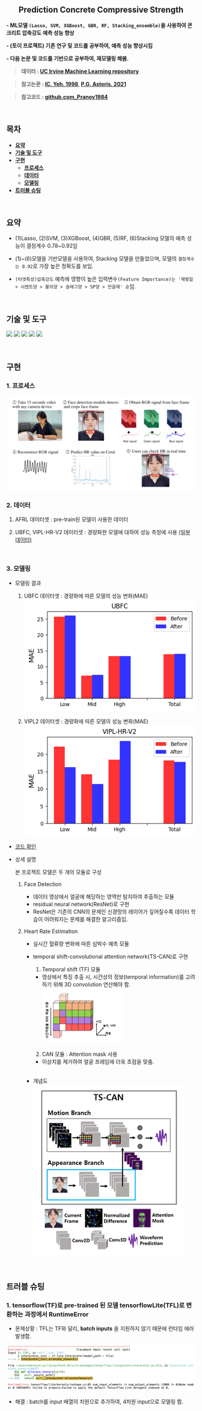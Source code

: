 <h2 align="center">Prediction Concrete Compressive Strength</h2>

**- ML모델 `(Lasso, SVM, XGBoost, GBR, RF, Stacking_ensemble)`을 사용하여 콘크리트 압축강도 예측 성능 향상**

**- (토이 프로젝트) 기존 연구 및 코드를 공부하여, 예측 성능 향상시킴**

**- 다음 논문 및 코드를 기반으로 공부하여, 재모델링 해봄.**

> **데이터 : [UC Irvine Machine Learning repository](https://archive.ics.uci.edu/ml/datasets/concrete+compressive+strength)**

> **참고논문 : [IC. Yeh. 1998](https://www.sciencedirect.com/science/article/pii/S0008884698001653),   [P.G. Asteris. 2021](https://www.sciencedirect.com/science/article/pii/S0008884621000983)**

> **참고코드 : [github.com_Pranov1984](https://github.com/Pranov1984/Prediction-of-cement-compressive-strength-using-stacked-ensemble-modelling/blob/master/Concrete%20Compressive%20Strength%20Prediction-V3.ipynb)**

<br/>

## **목차** 
<b>

- [요약](#요약)
- [기술 및 도구](#기술-및-도구)
- [구현](#구현)
  - [프로세스](#1-프로세스)
  - [데이터](#2-데이터)
  - [모델링](#3-모델링)
- [트러블 슈팅](#트러블-슈팅)
</b>
<br/>

## **요약**
- (1)Lasso, (2)SVM, (3)XGBoost, (4)GBR, (5)RF, (6)Stacking 모델의 예측 성능이 결정계수 0.78~0.92임

- (1)~(6)모델을 기반모델을 사용하여, Stacking 모델을 만들었으며, 모델의 `결정계수는 0.92`로 가장 높은 정확도를 보임.

- `(타겟특성)압축강도` 예측에 영향이 높은 입력변수`(Feature Importance)는 '재령일 > 시멘트양 > 물의양 > 슬래그양 > SP양 > 잔골재' 순`임.

<br/>

## **기술 및 도구**
  <span><img src="https://img.shields.io/badge/Python-05122A?style=flat-square&logo=python"/></span>
  <span><img src="https://img.shields.io/badge/Pytorch-EE4C2C?style=flat-square&logo=PyTorch&logoColor=white"></span>
  <span><img src="https://img.shields.io/badge/TensorFlow-FF6F00?style=flat-square&logo=TensorFlow&logoColor=white"></span>
  <span><img src="https://img.shields.io/badge/TensorFlowLite-41454A?style=flat-square&logo=TensorFlowLite&logoColor=white"></span>
  <span><img src="https://img.shields.io/badge/Linux-FCC624?style=flat-square&logo=Linux&logoColor=white"></span>
  
<br/>


## **구현**
<!-- 
<details>
<summary><b>구현 설명 펼치기</b></summary>
<div markdown="1">  -->

### 1. 프로세스
![](https://github.com/P-uyoung/Ambient_RPPG/blob/main/figure/method_process.png)

### 2. 데이터
  1. AFRL 데이터셋 : pre-train된 모델이 사용한 데이터  
  
  2. UBFC, VIPL-HR-V2 데이터셋 : 경량화한 모델에 대하여 성능 측정에 사용 [(일부 데이터)](https://github.com/P-uyoung/Ambient_RPPG/tree/main/VIPL_v2)  
<br/>

### 3. 모델링
- 모델링 결과
  1. UBFC 데이터셋 : 경량화에 따른 모델의 성능 변화(MAE)  
![](https://github.com/P-uyoung/Ambient_RPPG/blob/main/figure/UBFC_performance.png)   
  
    1. VIPL2 데이터셋 : 경량화에 따른 모델의 성능 변화(MAE)  
![](https://github.com/P-uyoung/Ambient_RPPG/blob/main/figure/VIPL2_performance.png)
  
- [코드 확인](https://github.com/P-uyoung/Ambient_RPPG/tree/main/ambient_rPPG/code)  
- 상세 설명   

  본 프로젝트 모델은 두 개의 모듈로 구성
  1. Face Detection 
      - 데이터 영상에서 얼굴에 해당하는 영역만 탐지하여 추출하는 모듈
      - residual neural network(ResNet)로 구현
      - ResNet은 기존의 CNN의 문제인 신경망의 레이어가 깊어질수록 데이터 학습이 어려워지는 문제를 해결한 알고리즘임.
  
  2. Heart Rate Estimation
      - 실시간 혈류량 변화에 따른 심박수 예측 모듈  
      - temporal shift-convolutional attention network(TS-CAN)로 구현
        1. Temporal shift (TF) 모듈  
        - 영상에서 특징 추출 시, 시간상의 정보(temporal information)를 고려하기 위해 3D convolution 연산해야 함.  
        ![](https://github.com/P-uyoung/Ambient_RPPG/blob/main/figure/TS.png)   
        
        <br/>
        
        2. CAN 모듈 : Attention mask 사용     
        - 이상치를 제거하여 얼굴 프레임에 더욱 초점을 맞춤.
        <br/>
        
       - 개념도  
       ![](https://github.com/P-uyoung/Ambient_RPPG/blob/main/figure/TS-CAN.png)    

<!-- 
</div>
</details>  -->

</br>

## 트러블 슈팅
### 1. tensorflow(TF)로 pre-trained 된 모델 tensorflowLite(TFL)로 변환하는 과정에서 RuntimeError  
- 문제상황 : TFL는 TF와 달리, **batch inputs** 을 지원하지 않기 때문에 런타임 에러 발생함.

![](https://github.com/P-uyoung/Ambient_RPPG/blob/main/figure/Trouble_RuntimeError.png)   

- 해결 : batch를 input 배열의 차원으로 추가하여, 4차원 input으로 모델링 함.

<!--
<details>
<summary><b>기존 코드</b></summary>
<div markdown="1">

~~~java
/**
 * 게시물 Top10 (기준: 댓글 수 + 좋아요 수)
 * @return 인기순 상위 10개 게시물
 */
public Page<PostResponseDto> listTopTen() {

    PageRequest pageRequest = PageRequest.of(0, 10, Sort.Direction.DESC, "rankPoint", "likeCnt");
    return postRepository.findAll(pageRequest).map(PostResponseDto::new);
}

~~~

</div>
</details>
-->


